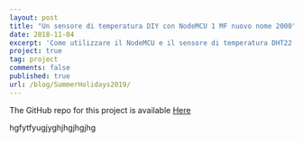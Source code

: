 ```yaml
---
layout: post
title: "Un sensore di temperatura DIY con NodeMCU 1 MF nuovo nome 2000"
date: 2018-11-04
excerpt: 'Come utilizzare il NodeMCU e il sensore di temperatura DHT22 per creare una "stazione meteo" fatta in casa integrandola anche con Domoticz e Homebridge.'
project: true
tag: project
comments: false
published: true
url: /blog/SummerHolidays2019/
---
```


The GitHub repo for this project is available [Here](https://github.com/lucacorbucci/NodeMCUScript)

hgfytfyugjyghjhgjhgjhg
